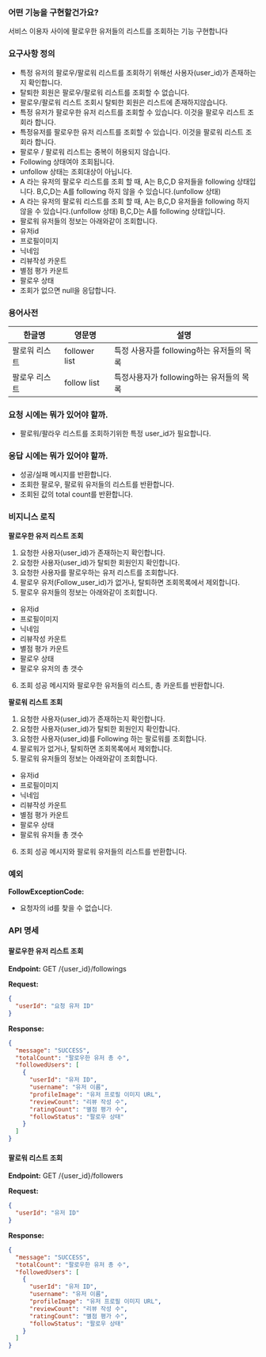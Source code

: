 ### 어떤 기능을 구현할건가요?
서비스 이용자 사이에  팔로우한 유저들의 리스트를 조회하는
기능 구현합니다


### 요구사항 정의

- 특정 유저의 팔로우/팔로워 리스트를 조회하기 위해선
  사용자(user_id)가 존재하는지 확인합니다.
- 탈퇴한 회원은 팔로우/팔로워 리스트를 조회할 수 없습니다.
- 팔로우/팔로워 리스트 조회시 탈퇴한 회원은 리스트에 존재하지않습니다.
- 특정 유저가 팔로우한 유저 리스트를 조회할 수 있습니다.
  이것을 팔로우 리스트 조회라 합니다.
- 특정유저를 팔로우한 유저 리스트를 조회할 수 있습니다.
  이것을 팔로워 리스트 조회라 합니다.
- 팔로우 / 팔로워 리스트는 중복이 허용되지 않습니다.
- Following 상태여야 조회됩니다.
- unfollow 상태는 조회대상이 아닙니다.
- A 라는 유저의 팔로우 리스트를 조회 할 때,
  A는 B,C,D 유저들을 following 상태입니다.
  B,C,D는 A를 following 하지 않을 수 있습니다.(unfollow 상태)
- A 라는 유저의 팔로워 리스트를 조회 할 때,
  A는 B,C,D 유저들을 following 하지 않을 수 있습니다.(unfollow 상태)
  B,C,D는 A를 following 상태입니다.
-  팔로워 유저들의 정보는 아래와같이 조회합니다.
- 유저id
- 프로필이미지
- 닉네임
- 리뷰작성 카운트
- 별점 평가 카운트
- 팔로우 상태
- 조회가 없으면 null을 응답합니다.



### 용어사전
| 한글명     | 영문명           | 설명                       |
|---------|---------------|--------------------------|
| 팔로워 리스트 | follower list | 특정 사용자를 following하는 유저들의 목록|
| 팔로우 리스트 |follow list | 특정사용자가 following하는 유저들의 목록              |


### 요청 시에는 뭐가 있어야 할까.
- 팔로워/팔라우 리스트를 조회하기위한 특정 user_id가 필요합니다.

### 응답 시에는 뭐가 있어야 할까.
- 성공/실패 메시지를 반환합니다.
- 조회한 팔로우, 팔로워 유저들의 리스트를 반환합니다.
- 조회된 값의 total count를 반환합니다.


### 비지니스 로직

**팔로우한 유저 리스트 조회**
1. 요청한 사용자(user_id)가 존재하는지 확인합니다.
2. 요청한 사용자(user_id)가 탈퇴한 회원인지 확인합니다.
3. 요청한 사용자를 팔로우하는 유저 리스트를 조회합니다.
4. 팔로우 유저(Follow_user_id)가 없거나, 탈퇴하면 조회목록에서 제외합니다.
5. 팔로우 유저들의 정보는 아래와같이 조회합니다.
- 유저id
- 프로필이미지
- 닉네임
- 리뷰작성 카운트
- 별점 평가 카운트
- 팔로우 상태
- 팔로우 유저의 총 갯수
6. 조회 성공 메시지와 팔로우한 유저들의 리스트, 총 카운트를 반환합니다.

**팔로워 리스트 조회**
1. 요청한 사용자(user_id)가 존재하는지 확인합니다.
2. 요청한 사용자(user_id)가 탈퇴한 회원인지 확인합니다.
3. 요청한 사용자(user_id)를 Following 하는 팔로워를 조회합니다.
4. 팔로워가 없거나, 탈퇴하면 조회목록에서 제외합니다.
5. 팔로워 유저들의 정보는 아래와같이 조회합니다.
- 유저id
- 프로필이미지
- 닉네임
- 리뷰작성 카운트
- 별점 평가 카운트
- 팔로우 상태
- 팔로워 유저들 총 갯수
6. 조회 성공 메시지와 팔로워 유저들의 리스트를 반환합니다.

### 예외

**FollowExceptionCode:**
- 요청자의 id를 찾을 수 없습니다.


### API 명세

#### 팔로우한 유저 리스트 조회
**Endpoint:** GET /{user_id}/followings

**Request:**
```json
{
  "userId": "요청 유저 ID" 
}
```

**Response:**
```json
{
  "message": "SUCCESS",
  "totalCount": "팔로우한 유저 총 수",
  "followedUsers": [
    {
      "userId": "유저 ID",
      "username": "유저 이름",
      "profileImage": "유저 프로필 이미지 URL",
      "reviewCount": "리뷰 작성 수",
      "ratingCount": "별점 평가 수",
      "followStatus": "팔로우 상태"
    }
  ]
}
```

#### 팔로워 리스트 조회
**Endpoint:** GET /{user_id}/followers

**Request:**
```json
{
  "userId": "유저 ID"
}
```

**Response:**
```json
{
  "message": "SUCCESS",
  "totalCount": "팔로우한 유저 총 수",
  "followedUsers": [
    {
      "userId": "유저 ID",
      "username": "유저 이름",
      "profileImage": "유저 프로필 이미지 URL",
      "reviewCount": "리뷰 작성 수",
      "ratingCount": "별점 평가 수",
      "followStatus": "팔로우 상태"
    }
  ]
}
```
